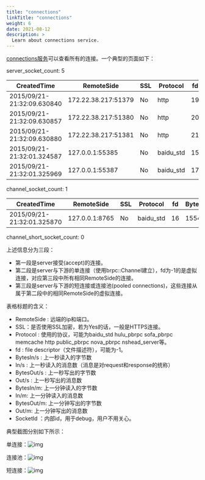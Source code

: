 ```yaml
---
title: "connections"
linkTitle: "connections"
weight: 6
date: 2021-08-12
description: >
  Learn about connections service.
---
```

[connections服务](http://brpc.baidu.com:8765/connections)可以查看所有的连接。一个典型的页面如下：

server_socket_count: 5

| CreatedTime                | RemoteSide          | SSL  | Protocol  | fd   | BytesIn/s | In/s | BytesOut/s | Out/s | BytesIn/m | In/m | BytesOut/m | Out/m | SocketId |
| -------------------------- | ------------------- | ---- | --------- | ---- | --------- | ---- | ---------- | ----- | --------- | ---- | ---------- | ----- | -------- |
| 2015/09/21-21:32:09.630840 | 172.22.38.217:51379 | No   | http      | 19   | 1300      | 1    | 269        | 1     | 68844     | 53   | 115860     | 53    | 257      |
| 2015/09/21-21:32:09.630857 | 172.22.38.217:51380 | No   | http      | 20   | 1308      | 1    | 5766       | 1     | 68884     | 53   | 129978     | 53    | 258      |
| 2015/09/21-21:32:09.630880 | 172.22.38.217:51381 | No   | http      | 21   | 1292      | 1    | 1447       | 1     | 67672     | 52   | 143414     | 52    | 259      |
| 2015/09/21-21:32:01.324587 | 127.0.0.1:55385     | No   | baidu_std | 15   | 1480      | 20   | 880        | 20    | 88020     | 1192 | 52260      | 1192  | 512      |
| 2015/09/21-21:32:01.325969 | 127.0.0.1:55387     | No   | baidu_std | 17   | 4016      | 40   | 1554       | 40    | 238879    | 2384 | 92660      | 2384  | 1024     |

channel_socket_count: 1

| CreatedTime                | RemoteSide     | SSL  | Protocol  | fd   | BytesIn/s | In/s | BytesOut/s | Out/s | BytesIn/m | In/m | BytesOut/m | Out/m | SocketId |
| -------------------------- | -------------- | ---- | --------- | ---- | --------- | ---- | ---------- | ----- | --------- | ---- | ---------- | ----- | -------- |
| 2015/09/21-21:32:01.325870 | 127.0.0.1:8765 | No   | baidu_std | 16   | 1554      | 40   | 4016       | 40    | 92660     | 2384 | 238879     | 2384  | 0        |

channel_short_socket_count: 0

上述信息分为三段：

- 第一段是server接受(accept)的连接。
- 第二段是server与下游的单连接（使用brpc::Channel建立），fd为-1的是虚拟连接，对应第三段中所有相同RemoteSide的连接。
- 第三段是server与下游的短连接或连接池(pooled connections)，这些连接从属于第二段中的相同RemoteSide的虚拟连接。

表格标题的含义：

- RemoteSide : 远端的ip和端口。
- SSL：是否使用SSL加密，若为Yes的话，一般是HTTPS连接。
- Protocol : 使用的协议，可能为baidu_std hulu_pbrpc sofa_pbrpc memcache http public_pbrpc nova_pbrpc nshead_server等。
- fd : file descriptor（文件描述符），可能为-1。
- BytesIn/s : 上一秒读入的字节数
- In/s : 上一秒读入的消息数（消息是对request和response的统称）
- BytesOut/s : 上一秒写出的字节数
- Out/s : 上一秒写出的消息数
- BytesIn/m: 上一分钟读入的字节数
- In/m: 上一分钟读入的消息数
- BytesOut/m: 上一分钟写出的字节数
- Out/m: 上一分钟写出的消息数
- SocketId ：内部id，用于debug，用户不用关心。



典型截图分别如下所示：

单连接：![img](/images/docs/single_conn.png)

连接池：![img](/images/docs/pooled_conn.png)

短连接：![img](/images/docs/short_conn.png)
